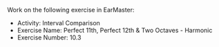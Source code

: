Work on the following exercise in EarMaster:
- Activity: Interval Comparison
- Exercise Name: Perfect 11th, Perfect 12th & Two Octaves - Harmonic
- Exercise Number: 10.3
